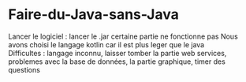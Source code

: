 # Faire-du-Java-sans-Java

Lancer le logiciel : lancer le .jar
certaine partie ne fonctionne pas 
Nous avons choisi le langage kotlin car il est plus leger que le java  
Difficultes :  langage inconnu, laisser tomber la partie web services, problemes avec la base de données, la partie graphique,
 timer des questions
